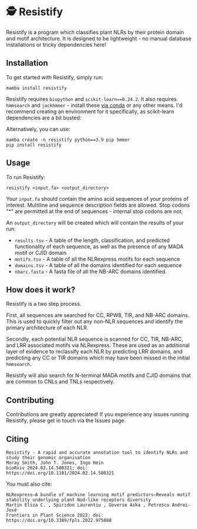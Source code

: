 # 🕵️ Resistify

Resistify is a program which classifies plant NLRs by their protein domain and motif architecture.
It is designed to be lightweight - no manual database installations or tricky dependencies here!


## Installation

To get started with Resistify, simply run:

`mamba install resistify`

Resistify requires `biopython` and `scikit-learn==0.24.2`.
It also requires `hmmsearch` and `jackhmmer` - install these [via conda](https://anaconda.org/bioconda/hmmer) or any other means.
I'd recommend creating an environment for it specifically, as scikit-learn dependencies are a bit busted:

Alternatively, you can use:

```
mamba create -n resistify python==3.9 pip hmmer
pip install resistify
```

## Usage

To run Resistify:

```
resistify <input.fa> <output_directory>
```

Your `input.fa` should contain the amino acid sequences of your proteins of interest.
Multiline and sequence description fields are allowed.
Stop codons "*" are permitted at the end of sequences - internal stop codons are not.

An `output_directory` will be created which will contain the results of your run:
 - `results.tsv` - A table of the length, classification, and predicted functionality of each sequence, as well as the presence of any MADA motif or CJID domain
 - `motifs.tsv` - A table of all the NLRexpress motifs for each sequence
 - `domains.tsv` - A table of all the domains identified for each sequence
 - `nbarc.fasta` - A fasta file of all the NB-ARC domains identified.

## How does it work?

Resistify is a two step process.

First, all sequences are searched for CC, RPW8, TIR, and NB-ARC domains.
This is used to quickly filter out any non-NLR sequences and identify the primary architecture of each NLR.

Secondly, each potential NLR sequence is scanned for CC, TIR, NB-ARC, and LRR associated motifs via NLRexpress. 
These are used as an additional layer of evidence to reclassify each NLR by predicting LRR domains, and predicting any CC or TIR domains which may have been missed in the initial `hmmsearch`.

Resistify will also search for N-terminal MADA motifs and CJID domains that are common to CNLs and TNLs respectively.

## Contributing

Contributions are greatly appreciated!
If you experience any issues running Resistify, please get in touch via the Issues page.

## Citing

```
Resistify - A rapid and accurate annotation tool to identify NLRs and study their genomic organisation
Moray Smith, John T. Jones, Ingo Hein
bioRxiv 2024.02.14.580321; doi: https://doi.org/10.1101/2024.02.14.580321
```

You must also cite:

```
NLRexpress—A bundle of machine learning motif predictors—Reveals motif stability underlying plant Nod-like receptors diversity
Martin Eliza C. , Spiridon Laurentiu , Goverse Aska , Petrescu Andrei-José
Frontiers in Plant Science 2022; doi: https://doi.org/10.3389/fpls.2022.975888
```